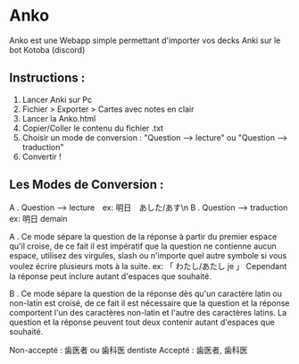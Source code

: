 # Anko
Anko est une Webapp simple permettant d'importer vos decks Anki sur le bot Kotoba (discord)

Instructions :
--------------
1) Lancer Anki sur Pc
2) Fichier > Exporter > Cartes avec notes en clair
3) Lancer la Anko.html
4) Copier/Coller le contenu du fichier .txt
5) Choisir un mode de conversion : "Question --> lecture" ou "Question --> traduction"
6) Convertir !

Les Modes de Conversion :
-------------------------
A . Question --> lecture　ex: 明日　あした/あす\n
B . Question --> traduction　ex: 明日 demain

A . Ce mode sépare la question de la réponse à partir du premier espace qu'il croise, de ce fait il est impératif que la question ne contienne aucun espace, utilisez des virgules, slash ou n'importe quel autre symbole si vous voulez écrire plusieurs mots à la suite. ex: 「 わたし/あたし je 」 
Cependant la réponse peut inclure autant d'espaces que souhaité.

B . Ce mode sépare la question de la réponse dès qu'un caractère latin ou non-latin est croisé, de ce fait il est nécessaire que la question et la réponse comportent l'un des caractères non-latin et l'autre des caractères latins. La question et la réponse peuvent tout deux contenir autant d'espaces que souhaité.

Non-accepté : 歯医者 ou 歯科医 dentiste
Accepté : 歯医者, 歯科医
